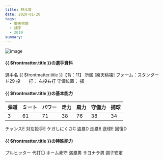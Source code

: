 ```yaml
---
title: 林泓育
date: 2020-01-20
tags:
  - 樂天桃猿
  - 捕手
  - 2019
summary: 
---
```

![image](https://pbs.twimg.com/media/EhcwMGZUYAIDbms?format=jpg&name=large)

#### {{ $frontmatter.title }}の選手資料
選手名 {{ $frontmatter.title }}【背：11】
所属 [樂天桃猿]
フォーム：スタンダード29
投　　打： 右投右打
守備位置： 捕


#### {{ $frontmatter.title }}の基本能力
| 弾道 | ミート| パワー |	走力 | 肩力 |	守備力 | 捕球 |
|-----|------|-------|-----|------|-------| ----|
| 3   | 61   |  71   |  38 |  76  | 38     |34   |

チャンスE
対左投手E 
ケガしにくさC
盗塁D
走塁B
送球E
回復D
#### {{ $frontmatter.title }}の特殊能力
プルヒッター
代打〇
ホーム死守
満塁男
サヨナラ男
調子安定

